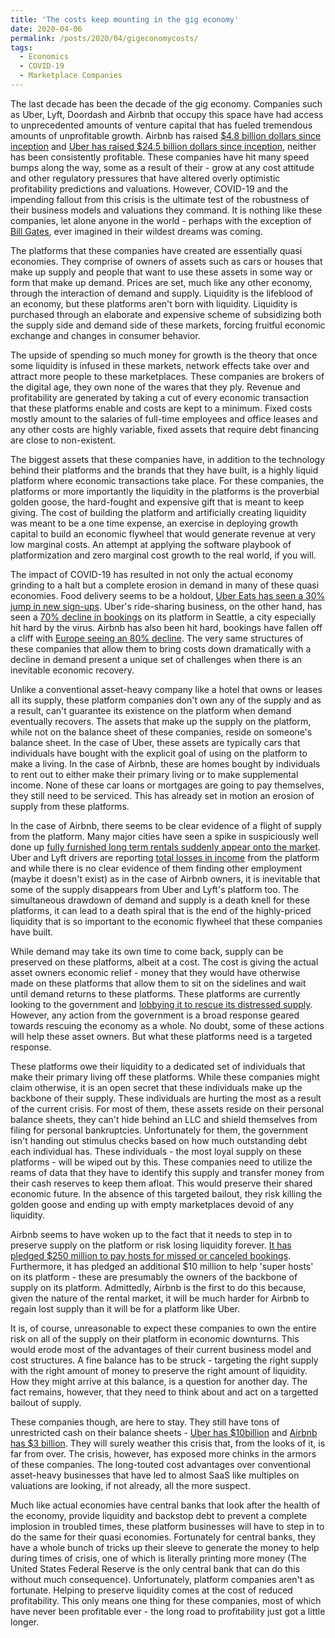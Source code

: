 ```yaml
---
title: 'The costs keep mounting in the gig economy'
date: 2020-04-06
permalink: /posts/2020/04/gigeconomycosts/
tags:
  - Economics
  - COVID-19
  - Marketplace Companies
---
```


The last decade has been the decade of the gig economy. Companies such as Uber, Lyft, Doordash and Airbnb that occupy this space have had access to unprecedented amounts of venture capital that has fueled tremendous amounts of unprofitable growth. Airbnb has raised [$4.8 billion dollars since inception](https://craft.co/airbnb/funding-rounds) and [Uber has raised $24.5 billion dollars since inception](https://craft.co/uber/funding-rounds), neither has been consistently profitable. These companies have hit many speed bumps along the way, some as a result of their - grow at any cost attitude and other regulatory pressures that have altered overly optimistic profitability predictions and valuations. However, COVID-19 and the impending fallout from this crisis is the ultimate test of the robustness of their business models and valuations they command. It is nothing like these companies, let alone anyone in the world - perhaps with the exception of [Bill Gates](https://www.ted.com/talks/bill_gates_the_next_outbreak_we_re_not_ready?language=dz), ever imagined in their wildest dreams was coming.

The platforms that these companies have created are essentially quasi economies. They comprise of owners of assets such as cars or houses that make up supply and people that want to use these assets in some way or form that make up demand. Prices are set, much like any other economy, through the interaction of demand and supply. Liquidity is the lifeblood of an economy, but these platforms aren't born with liquidity. Liquidity is purchased through an elaborate and expensive scheme of subsidizing both the supply side and demand side of these markets, forcing fruitful economic exchange and changes in consumer behavior. 

The upside of spending so much money for growth is the theory that once some liquidity is infused in these markets, network effects take over and attract more people to these marketplaces. These companies are brokers of the digital age, they own none of the wares that they ply. Revenue and profitability are generated by taking a cut of every economic transaction that these platforms enable and costs are kept to a minimum. Fixed costs mostly amount to the salaries of full-time employees and office leases and any other costs are highly variable, fixed assets that require debt financing are close to non-existent. 

The biggest assets that these companies have, in addition to the technology behind their platforms and the brands that they have built, is a highly liquid platform where economic transactions take place. For these companies, the platforms or more importantly the liquidity in the platforms is the proverbial golden goose, the hard-fought and expensive gift that is meant to keep giving. The cost of building the platform and artificially creating liquidity was meant to be a one time expense, an exercise in deploying growth capital to build an economic flywheel that would generate revenue at very low marginal costs. An attempt at applying the software playbook of platformization and zero marginal cost growth to the real world, if you will. 

The impact of COVID-19 has resulted in not only the actual economy grinding to a halt but a complete erosion in demand in many of these quasi economies. Food delivery seems to be a holdout, [Uber Eats has seen a 30% jump in new sign-ups](https://www.forbes.com/sites/marcochiappetta/2020/03/25/uber-eats-demand-soars-due-to-covid-19-crisis/#180c23bf580c). Uber's ride-sharing business, on the other hand, has seen a [70% decline in bookings](https://www.theverge.com/2020/3/19/21186865/uber-rides-decline-coronavirus-seattle-sf-la-nyc) on its platform in Seattle, a city especially hit hard by the virus. Airbnb has also been hit hard, bookings have fallen off a cliff with [Europe seeing an 80% decline](https://www.citylab.com/life/2020/04/coronavirus-safe-travel-airbnb-rental-business-host-bailout/608917/). The very same structures of these companies that allow them to bring costs down dramatically with a decline in demand present a unique set of challenges when there is an inevitable economic recovery. 

Unlike a conventional asset-heavy company like a hotel that owns or leases all its supply, these platform companies don't own any of the supply and as a result, can't guarantee its existence on the platform when demand eventually recovers. The assets that make up the supply on the platform, while not on the balance sheet of these companies, reside on someone's balance sheet. In the case of Uber, these assets are typically cars that individuals have bought with the explicit goal of using on the platform to make a living. In the case of Airbnb, these are homes bought by individuals to rent out to either make their primary living or to make supplemental income. None of these car loans or mortgages are going to pay themselves, they still need to be serviced. This has already set in motion an erosion of supply from these platforms. 

In the case of Airbnb, there seems to be clear evidence of a flight of supply from the platform. Many major cities have seen a spike in suspiciously well done up [fully furnished long term rentals suddenly appear onto the market](https://www.wired.co.uk/article/airbnb-coronavirus-london). Uber and Lyft drivers are reporting [total losses in income](https://www.businessinsider.com/how-much-money-uber-lyft-drivers-losing-from-coronavirus-2020-4) from the platform and while there is no clear evidence of them finding other employment (maybe it doesn't exist) as in the case of Airbnb owners, it is inevitable that some of the supply disappears from Uber and Lyft's platform too. The simultaneous drawdown of demand and supply is a death knell for these platforms, it can lead to a death spiral that is the end of the highly-priced liquidity that is so important to the economic flywheel that these companies have built.

While demand may take its own time to come back, supply can be preserved on these platforms, albeit at a cost. The cost is giving the actual asset owners economic relief - money that they would have otherwise made on these platforms that allow them to sit on the sidelines and wait until demand returns to these platforms. These platforms are currently looking to the government and [lobbying it to rescue its distressed supply](https://www.theverge.com/2020/3/23/21190806/uber-coronavirus-driver-protections-economic-stimulus). However, any action from the government is a broad response geared towards rescuing the economy as a whole. No doubt, some of these actions will help these asset owners. But what these platforms need is a targeted response. 

These platforms owe their liquidity to a dedicated set of individuals that make their primary living off these platforms. While these companies might claim otherwise, it is an open secret that these individuals make up the backbone of their supply. These individuals are hurting the most as a result of the current crisis. For most of them, these assets reside on their personal balance sheets, they can't hide behind an LLC and shield themselves from filing for personal bankruptcies. Unfortunately for them, the government isn't handing out stimulus checks based on how much outstanding debt each individual has. These individuals - the most loyal supply on these platforms - will be wiped out by this. These companies need to utilize the reams of data that they have to identify this supply and transfer money from their cash reserves to keep them afloat. This would preserve their shared economic future. In the absence of this targeted bailout, they risk killing the golden goose and ending up with empty marketplaces devoid of any liquidity. 

Airbnb seems to have woken up to the fact that it needs to step in to preserve supply on the platform or risk losing liquidity forever. [It has pledged $250 million to pay hosts for missed or canceled bookings](https://www.theverge.com/2020/3/30/21200430/airbnb-cancellation-policy-coronavirus-covid-may-31-pay-hosts). Furthermore, it has pledged an additional $10 million to help 'super hosts' on its platform - these are presumably the owners of the backbone of supply on its platform. Admittedly, Airbnb is the first to do this because, given the nature of the rental market, it will be much harder for Airbnb to regain lost supply than it will be for a platform like Uber. 

It is, of course, unreasonable to expect these companies to own the entire risk on all of the supply on their platform in economic downturns. This would erode most of the advantages of their current business model and cost structures. A fine balance has to be struck - targeting the right supply with the right amount of money to preserve the right amount of liquidity. How they might arrive at this balance, is a question for another day. The fact remains, however, that they need to think about and act on a targetted bailout of supply.

These companies though, are here to stay. They still have tons of unrestricted cash on their balance sheets - [Uber has $10billion](https://www.cnbc.com/2020/03/19/uber-stock-pops-after-saying-worst-of-coronavirus-fallout-is-behind-it.html) and [Airbnb has $3 billion](https://www.cnbc.com/2019/10/17/airbnbs-quarterly-loss-reportedly-doubled-in-q1.html). They will surely weather this crisis that, from the looks of it, is far from over. The crisis, however, has exposed more chinks in the armors of these companies. The long-touted cost advantages over conventional asset-heavy businesses that have led to almost SaaS like multiples on valuations are looking, if not already, all the more suspect. 

Much like actual economies have central banks that look after the health of the economy, provide liquidity and backstop debt to prevent a complete implosion in troubled times, these platform businesses will have to step in to do the same for their quasi economies. Fortunately for central banks, they have a whole bunch of tricks up their sleeve to generate the money to help during times of crisis, one of which is literally printing more money (The United States Federal Reserve is the only central bank that can do this without much consequence). Unfortunately, platform companies aren't as fortunate. Helping to preserve liquidity comes at the cost of reduced profitability. This only means one thing for these companies, most of which have never been profitable ever - the long road to profitability just got a little longer.
